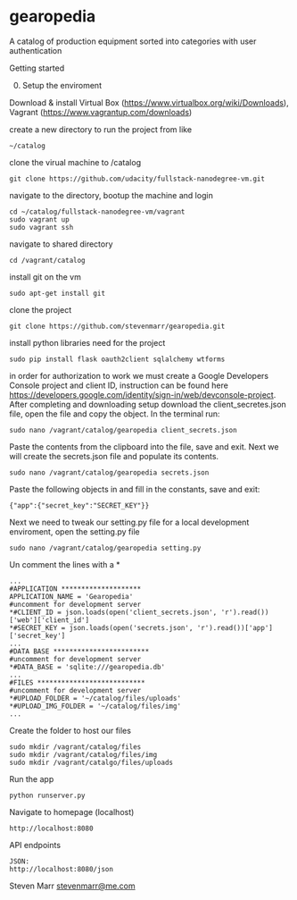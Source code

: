 gearopedia
===================

A catalog of production equipment sorted into categories with user authentication

Getting started

0) Setup the enviroment
	
Download & install Virtual Box (https://www.virtualbox.org/wiki/Downloads), Vagrant (https://www.vagrantup.com/downloads)

create a new directory to run the project from like 
	
	~/catalog

clone the virual machine to /catalog
	
	git clone https://github.com/udacity/fullstack-nanodegree-vm.git
	
navigate to the directory, bootup the machine and login
	
	cd ~/catalog/fullstack-nanodegree-vm/vagrant
	sudo vagrant up
	sudo vagrant ssh

navigate to shared directory
	
	cd /vagrant/catalog
	
install git on the vm
	
	sudo apt-get install git
	
clone the project
	
	git clone https://github.com/stevenmarr/gearopedia.git

install python libraries need for the project
	
	sudo pip install flask oauth2client sqlalchemy wtforms 

in order for authorization to work we must create a Google Developers Console project and client ID, instruction can be found here https://developers.google.com/identity/sign-in/web/devconsole-project.  After completing and downloading setup download the client_secretes.json file, open the file and copy the object.  In the terminal run:

	sudo nano /vagrant/catalog/gearopedia client_secrets.json
	
Paste the contents from the clipboard into the file, save and exit. Next we will create the secrets.json file and populate its contents.

	sudo nano /vagrant/catalog/gearopedia secrets.json

Paste the following objects in and fill in the constants, save and exit:

	{"app":{"secret_key":"SECRET_KEY"}}
	
Next we need to tweak our setting.py file for a local development enviroment, open the setting.py file
	
	sudo nano /vagrant/catalog/gearopedia setting.py
	
Un comment the lines with a *
	
	...
	#APPLICATION ********************
	APPLICATION_NAME = 'Gearopedia'
	#uncomment for development server 
	*#CLIENT_ID = json.loads(open('client_secrets.json', 'r').read())['web']['client_id']
	*#SECRET_KEY = json.loads(open('secrets.json', 'r').read())['app']['secret_key']
	...
	#DATA BASE ************************
	#uncomment for development server 
	*#DATA_BASE = 'sqlite:///gearopedia.db'
	...
	#FILES ***************************
	#uncomment for development server 
	*#UPLOAD_FOLDER = '~/catalog/files/uploads'
	*#UPLOAD_IMG_FOLDER = '~/catalog/files/img'
	...
	
Create the folder to host our files
	
	sudo mkdir /vagrant/catalog/files
	sudo mkdir /vagrant/catalog/files/img
	sudo mkdir /vagrant/catalgo/files/uploads
	

Run the app

	python runserver.py

Navigate to homepage (localhost)

	http://localhost:8080

API endpoints
	

	JSON:
	http://localhost:8080/json

Steven Marr
stevenmarr@me.com

